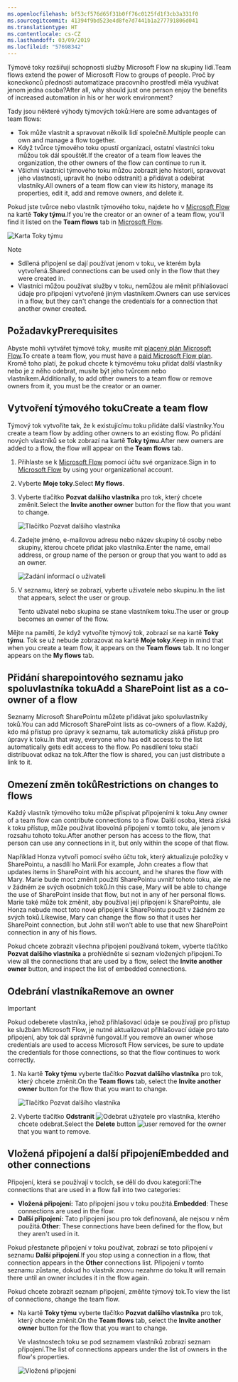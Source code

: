 ```yaml
---
ms.openlocfilehash: bf53cf576d65f31b0ff76c0125fd1f3cb3a331f0
ms.sourcegitcommit: 41394f9bd523e4d8fe7d7441b1a277791806d041
ms.translationtype: HT
ms.contentlocale: cs-CZ
ms.lasthandoff: 03/09/2019
ms.locfileid: "57698342"
---
```

<span data-ttu-id="6e649-101">Týmové toky rozšiřují schopnosti služby Microsoft Flow na skupiny lidí.</span><span class="sxs-lookup"><span data-stu-id="6e649-101">Team flows extend the power of Microsoft Flow to groups of people.</span></span> <span data-ttu-id="6e649-102">Proč by koneckonců přednosti automatizace pracovního prostředí měla využívat jenom jedna osoba?</span><span class="sxs-lookup"><span data-stu-id="6e649-102">After all, why should just one person enjoy the benefits of increased automation in his or her work environment?</span></span>

<span data-ttu-id="6e649-103">Tady jsou některé výhody týmových toků:</span><span class="sxs-lookup"><span data-stu-id="6e649-103">Here are some advantages of team flows:</span></span>

- <span data-ttu-id="6e649-104">Tok může vlastnit a spravovat několik lidí společně.</span><span class="sxs-lookup"><span data-stu-id="6e649-104">Multiple people can own and manage a flow together.</span></span>
- <span data-ttu-id="6e649-105">Když tvůrce týmového toku opustí organizaci, ostatní vlastníci toku můžou tok dál spouštět.</span><span class="sxs-lookup"><span data-stu-id="6e649-105">If the creator of a team flow leaves the organization, the other owners of the flow can continue to run it.</span></span>
- <span data-ttu-id="6e649-106">Všichni vlastníci týmového toku můžou zobrazit jeho historii, spravovat jeho vlastnosti, upravit ho (nebo odstranit) a přidávat a odebírat vlastníky.</span><span class="sxs-lookup"><span data-stu-id="6e649-106">All owners of a team flow can view its history, manage its properties, edit it, add and remove owners, and delete it.</span></span>

<span data-ttu-id="6e649-107">Pokud jste tvůrce nebo vlastník týmového toku, najdete ho v [Microsoft Flow](https://flow.microsoft.com) na kartě **Toky týmu**.</span><span class="sxs-lookup"><span data-stu-id="6e649-107">If you're the creator or an owner of a team flow, you'll find it listed on the **Team flows** tab in [Microsoft Flow](https://flow.microsoft.com).</span></span>

![Karta Toky týmu](../media/addowner5.png)

> [!NOTE]
> - <span data-ttu-id="6e649-109">Sdílená připojení se dají používat jenom v toku, ve kterém byla vytvořená.</span><span class="sxs-lookup"><span data-stu-id="6e649-109">Shared connections can be used only in the flow that they were created in.</span></span>
> - <span data-ttu-id="6e649-110">Vlastníci můžou používat služby v toku, nemůžou ale měnit přihlašovací údaje pro připojení vytvořené jiným vlastníkem.</span><span class="sxs-lookup"><span data-stu-id="6e649-110">Owners can use services in a flow, but they can't change the credentials for a connection that another owner created.</span></span>

## <a name="prerequisites"></a><span data-ttu-id="6e649-111">Požadavky</span><span class="sxs-lookup"><span data-stu-id="6e649-111">Prerequisites</span></span>

<span data-ttu-id="6e649-112">Abyste mohli vytvářet týmové toky, musíte mít [placený plán Microsoft Flow](https://flow.microsoft.com/pricing/).</span><span class="sxs-lookup"><span data-stu-id="6e649-112">To create a team flow, you must have a [paid Microsoft Flow plan](https://flow.microsoft.com/pricing/).</span></span> <span data-ttu-id="6e649-113">Kromě toho platí, že pokud chcete k týmovému toku přidat další vlastníky nebo je z něho odebrat, musíte být jeho tvůrcem nebo vlastníkem.</span><span class="sxs-lookup"><span data-stu-id="6e649-113">Additionally, to add other owners to a team flow or remove owners from it, you must be the creator or an owner.</span></span>

## <a name="create-a-team-flow"></a><span data-ttu-id="6e649-114">Vytvoření týmového toku</span><span class="sxs-lookup"><span data-stu-id="6e649-114">Create a team flow</span></span>

<span data-ttu-id="6e649-115">Týmový tok vytvoříte tak, že k existujícímu toku přidáte další vlastníky.</span><span class="sxs-lookup"><span data-stu-id="6e649-115">You create a team flow by adding other owners to an existing flow.</span></span> <span data-ttu-id="6e649-116">Po přidání nových vlastníků se tok zobrazí na kartě **Toky týmu**.</span><span class="sxs-lookup"><span data-stu-id="6e649-116">After new owners are added to a flow, the flow will appear on the **Team flows** tab.</span></span>

1. <span data-ttu-id="6e649-117">Přihlaste se k [Microsoft Flow](https://flow.microsoft.com) pomocí účtu své organizace.</span><span class="sxs-lookup"><span data-stu-id="6e649-117">Sign in to [Microsoft Flow](https://flow.microsoft.com) by using your organizational account.</span></span>
1. <span data-ttu-id="6e649-118">Vyberte **Moje toky**.</span><span class="sxs-lookup"><span data-stu-id="6e649-118">Select **My flows**.</span></span>
1. <span data-ttu-id="6e649-119">Vyberte tlačítko **Pozvat dalšího vlastníka** pro tok, který chcete změnit.</span><span class="sxs-lookup"><span data-stu-id="6e649-119">Select the **Invite another owner** button for the flow that you want to change.</span></span>

    ![Tlačítko Pozvat dalšího vlastníka](../media/addowner1.png)

1. <span data-ttu-id="6e649-121">Zadejte jméno, e-mailovou adresu nebo název skupiny té osoby nebo skupiny, kterou chcete přidat jako vlastníka.</span><span class="sxs-lookup"><span data-stu-id="6e649-121">Enter the name, email address, or group name of the person or group that you want to add as an owner.</span></span>

    ![Zadání informací o uživateli](../media/addowner3.png)

1. <span data-ttu-id="6e649-123">V seznamu, který se zobrazí, vyberte uživatele nebo skupinu.</span><span class="sxs-lookup"><span data-stu-id="6e649-123">In the list that appears, select the user or group.</span></span>

    <span data-ttu-id="6e649-124">Tento uživatel nebo skupina se stane vlastníkem toku.</span><span class="sxs-lookup"><span data-stu-id="6e649-124">The user or group becomes an owner of the flow.</span></span>

<span data-ttu-id="6e649-125">Mějte na paměti, že když vytvoříte týmový tok, zobrazí se na kartě **Toky týmu**. Tok se už nebude zobrazovat na kartě **Moje toky**.</span><span class="sxs-lookup"><span data-stu-id="6e649-125">Keep in mind that when you create a team flow, it appears on the **Team flows** tab. It no longer appears on the **My flows** tab.</span></span>

## <a name="add-a-sharepoint-list-as-a-co-owner-of-a-flow"></a><span data-ttu-id="6e649-126">Přidání sharepointového seznamu jako spoluvlastníka toku</span><span class="sxs-lookup"><span data-stu-id="6e649-126">Add a SharePoint list as a co-owner of a flow</span></span>

<span data-ttu-id="6e649-127">Seznamy Microsoft SharePointu můžete přidávat jako spoluvlastníky toků.</span><span class="sxs-lookup"><span data-stu-id="6e649-127">You can add Microsoft SharePoint lists as co-owners of a flow.</span></span> <span data-ttu-id="6e649-128">Každý, kdo má přístup pro úpravy k seznamu, tak automaticky získá přístup pro úpravy k toku.</span><span class="sxs-lookup"><span data-stu-id="6e649-128">In that way, everyone who has edit access to the list automatically gets edit access to the flow.</span></span> <span data-ttu-id="6e649-129">Po nasdílení toku stačí distribuovat odkaz na tok.</span><span class="sxs-lookup"><span data-stu-id="6e649-129">After the flow is shared, you can just distribute a link to it.</span></span>

## <a name="restrictions-on-changes-to-flows"></a><span data-ttu-id="6e649-130">Omezení změn toků</span><span class="sxs-lookup"><span data-stu-id="6e649-130">Restrictions on changes to flows</span></span>

<span data-ttu-id="6e649-131">Každý vlastník týmového toku může přispívat připojeními k toku.</span><span class="sxs-lookup"><span data-stu-id="6e649-131">Any owner of a team flow can contribute connections to a flow.</span></span> <span data-ttu-id="6e649-132">Další osoba, která získá k toku přístup, může používat libovolná připojení v tomto toku, ale jenom v rozsahu tohoto toku.</span><span class="sxs-lookup"><span data-stu-id="6e649-132">After another person has access to the flow, that person can use any connections in it, but only within the scope of that flow.</span></span>

<span data-ttu-id="6e649-133">Například Honza vytvoří pomocí svého účtu tok, který aktualizuje položky v SharePointu, a nasdílí ho Marii.</span><span class="sxs-lookup"><span data-stu-id="6e649-133">For example, John creates a flow that updates items in SharePoint with his account, and he shares the flow with Mary.</span></span> <span data-ttu-id="6e649-134">Marie bude moct změnit použití SharePointu uvnitř tohoto toku, ale ne v žádném ze svých osobních toků.</span><span class="sxs-lookup"><span data-stu-id="6e649-134">In this case, Mary will be able to change the use of SharePoint inside that flow, but not in any of her personal flows.</span></span> <span data-ttu-id="6e649-135">Marie také může tok změnit, aby používal její připojení k SharePointu, ale Honza nebude moct toto nové připojení k SharePointu použít v žádném ze svých toků.</span><span class="sxs-lookup"><span data-stu-id="6e649-135">Likewise, Mary can change the flow so that it uses her SharePoint connection, but John still won't able to use that new SharePoint connection in any of his flows.</span></span> 

<span data-ttu-id="6e649-136">Pokud chcete zobrazit všechna připojení používaná tokem, vyberte tlačítko **Pozvat dalšího vlastníka** a prohlédněte si seznam vložených připojení.</span><span class="sxs-lookup"><span data-stu-id="6e649-136">To view all the connections that are used by a flow, select the **Invite another owner** button, and inspect the list of embedded connections.</span></span>

## <a name="remove-an-owner"></a><span data-ttu-id="6e649-137">Odebrání vlastníka</span><span class="sxs-lookup"><span data-stu-id="6e649-137">Remove an owner</span></span>

> [!IMPORTANT]
> <span data-ttu-id="6e649-138">Pokud odeberete vlastníka, jehož přihlašovací údaje se používají pro přístup ke službám Microsoft Flow, je nutné aktualizovat přihlašovací údaje pro tato připojení, aby tok dál správně fungoval.</span><span class="sxs-lookup"><span data-stu-id="6e649-138">If you remove an owner whose credentials are used to access Microsoft Flow services, be sure to update the credentials for those connections, so that the flow continues to work correctly.</span></span>

1. <span data-ttu-id="6e649-139">Na kartě **Toky týmu** vyberte tlačítko **Pozvat dalšího vlastníka** pro tok, který chcete změnit.</span><span class="sxs-lookup"><span data-stu-id="6e649-139">On the **Team flows** tab, select the **Invite another owner** button for the flow that you want to change.</span></span>

    ![Tlačítko Pozvat dalšího vlastníka](../media/addowner1.png)

1. <span data-ttu-id="6e649-141">Vyberte tlačítko **Odstranit** ![Odebrat uživatele](../media/trash.png) pro vlastníka, kterého chcete odebrat.</span><span class="sxs-lookup"><span data-stu-id="6e649-141">Select the **Delete** button ![user removed](../media/trash.png) for the owner that you want to remove.</span></span>

## <a name="embedded-and-other-connections"></a><span data-ttu-id="6e649-142">Vložená připojení a další připojení</span><span class="sxs-lookup"><span data-stu-id="6e649-142">Embedded and other connections</span></span>

<span data-ttu-id="6e649-143">Připojení, která se používají v tocích, se dělí do dvou kategorií:</span><span class="sxs-lookup"><span data-stu-id="6e649-143">The connections that are used in a flow fall into two categories:</span></span>

* <span data-ttu-id="6e649-144">**Vložená připojení:** Tato připojení jsou v toku použitá.</span><span class="sxs-lookup"><span data-stu-id="6e649-144">**Embedded**: These connections are used in the flow.</span></span>
* <span data-ttu-id="6e649-145">**Další připojení:** Tato připojení jsou pro tok definovaná, ale nejsou v něm použitá.</span><span class="sxs-lookup"><span data-stu-id="6e649-145">**Other**: These connections have been defined for the flow, but they aren't used in it.</span></span>

<span data-ttu-id="6e649-146">Pokud přestanete připojení v toku používat, zobrazí se toto připojení v seznamu **Další připojení**.</span><span class="sxs-lookup"><span data-stu-id="6e649-146">If you stop using a connection in a flow, that connection appears in the **Other** connections list.</span></span> <span data-ttu-id="6e649-147">Připojení v tomto seznamu zůstane, dokud ho vlastník znovu nezahrne do toku.</span><span class="sxs-lookup"><span data-stu-id="6e649-147">It will remain there until an owner includes it in the flow again.</span></span>

<span data-ttu-id="6e649-148">Pokud chcete zobrazit seznam připojení, změňte týmový tok.</span><span class="sxs-lookup"><span data-stu-id="6e649-148">To view the list of connections, change the team flow.</span></span>

- <span data-ttu-id="6e649-149">Na kartě **Toky týmu** vyberte tlačítko **Pozvat dalšího vlastníka** pro tok, který chcete změnit.</span><span class="sxs-lookup"><span data-stu-id="6e649-149">On the **Team flows** tab, select the **Invite another owner** button for the flow that you want to change.</span></span>

    <span data-ttu-id="6e649-150">Ve vlastnostech toku se pod seznamem vlastníků zobrazí seznam připojení.</span><span class="sxs-lookup"><span data-stu-id="6e649-150">The list of connections appears under the list of owners in the flow's properties.</span></span>

    ![Vložená připojení](../media/embeddedconnections.png)
